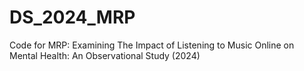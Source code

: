# DS_2024_MRP
Code for MRP: Examining The Impact of Listening to Music Online on Mental Health: An Observational Study (2024)
